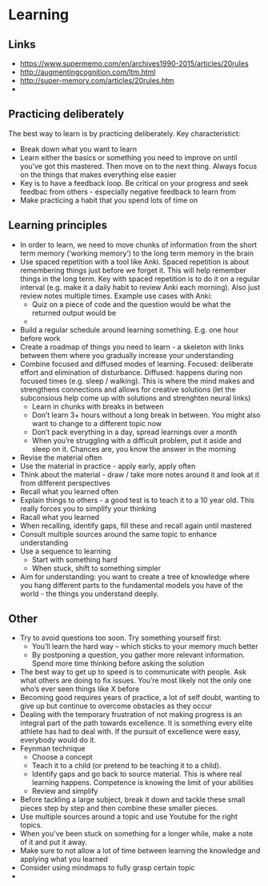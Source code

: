 # Learning

## Links
- https://www.supermemo.com/en/archives1990-2015/articles/20rules
- http://augmentingcognition.com/ltm.html
- http://super-memory.com/articles/20rules.htm
- 
## Practicing deliberately 
The best way to learn is by practicing deliberately. Key characteristict: 
- Break down what you want to learn 
- Learn either the basics or something you need to improve on until you've got this mastered. Then move on to the next thing. Always focus on the things that makes everything else easier
- Key is to have a feedback loop. Be critical on your progress and seek feedbac from others - especially negative feedback to learn from 
- Make practicing a habit that you spend lots of time on

## Learning principles
- In order to learn, we need to move chunks of information from the short term memory (‘working memory’) to the long term memory in the brain  
- Use spaced repetition with a tool like Anki. Spaced repetition is about remembering things just before we forget it. This will help remember things in the long term. Key with spaced repetition is to do it on a regular interval (e.g. make it a daily habit to review Anki each morning). Also just review notes multiple times. Example use cases with Anki: 
  - Quiz on a piece of code and the question would be what the returned output would be 
  - 
- Build a regular schedule around learning something. E.g. one hour before work
- Create a roadmap of things you need to learn - a skeleton with links between them where you gradually increase your understanding 
- Combine focused and diffused modes of learning. Focused: deliberate effort and elimination of disturbance. Diffused: happens during non focused times (e.g. sleep / walking). This is where the mind makes and strengthens connections and allows for creative solutions (let the subconsious help come up with solutions and strenghten neural links)
    - Learn in chunks with breaks in between 
    - Don’t learn 3+ hours without a long break in between. You might also want to change to a different topic now 
    - Don’t pack everything in a day, spread learnings over a month 
    - When you’re struggling with a difficult problem, put it aside and sleep on it. Chances are, you know the answer in the morning 
- Revise the material often 
- Use the material in practice - apply early, apply often
- Think about the material - draw / take more notes around it and look at it from different perspectives 
- Recall what you learned often 
- Explain things to others - a good test is to teach it to a 10 year old. This really forces you to simplify your thinking 
- Racall what you learned 
- When recalling, identify gaps, fill these and recall again until mastered
- Consult multiple sources around the same topic to enhance understanding
- Use a sequence to learning 
    - Start with something hard 
    - When stuck, shift to something simpler
- Aim for understanding: you want to create a tree of knowledge where you hang different parts to the fundamental models you have of the world - the things you understand deeply. 



## Other
- Try to avoid questions too soon. Try something yourself first:
    - You’ll learn the hard way – which sticks to your memory much better
    - By postponing a question, you gather more relevant information. Spend more time thinking before asking the solution 
- The best way to get up to speed is to communicate with people. Ask what others are doing to fix issues. You’re most likely not the only one who’s ever seen things like X before
- Becoming good requires years of practice, a lot of self doubt, wanting to give up but continue to overcome obstacles as they occur
- Dealing with the temporary frustration of not making progress is an integral part of the path towards excellence. It is something every elite athlete has had to deal with. If the pursuit of excellence were easy, everybody would do it.
- Feynman technique
  - Choose a concept
  - Teach it to a child (or pretend to be teaching it to a child). 
  - Identify gaps and go back to source material. This is where real learning happens. Competence is knowing the limit of your abilities 
  - Review and simplify
- Before tackling a large subject, break it down and tackle these small pieces step by step and then combine these smaller pieces. 
- Use multiple sources around a topic and use Youtube for the right topics. 
- When you've been stuck on something for a longer while, make a note of it and put it away. 
- Make sure to not allow a lot of time between learning the knowledge and applying what you learned
- Consider using mindmaps to fully grasp certain topic
- 


